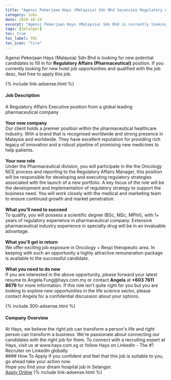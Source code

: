 ```yaml
---
title: "Agensi Pekerjaan Hays (Malaysia) Sdn Bhd Vacancies Regulatory Affairs (Pharmaceutical)" 
category: Jobs 
date: 2020-10-24 
excerpt: "Agensi Pekerjaan Hays (Malaysia) Sdn Bhd is currently looking for suitable person to fill in the Regulatory Affairs (Pharmaceutical) which positioned at Selangor" 
tags: [Selangor] 
toc: true 
toc_label: TOC 
toc_icon: "fire" 
--- 
```


<p>Agensi Pekerjaan Hays (Malaysia) Sdn Bhd is looking for new potential candidates to fill in for <b>Regulatory Affairs (Pharmaceutical)</b> position. If you currently looking for new hotel job opportunities and qualified with the job desc, feel free to apply this job.
</p>{% include link-adsense.html %} 
<div><div><h4>Job Description</h4></div><div><div><span><div><p>A Regulatory Affairs Executive position from a global leading pharmaceutical company<br><br><strong>Your new company</strong><br>Our client holds a premier position within the pharmaceutical healthcare industry. With a brand that is recognised worldwide and strong presence in Malaysia and worldwide. They have excellent reputation for providing rich legacy of innovation and a robust pipeline of promising new medicines to help patients.<br><br><strong>Your new role</strong><br>Under the Pharmaceutical division, you will participate in the the Oncology NCE process and reporting to the Regulatory Affairs Manager, this position will be responsible for developing and executing regulatory strategies associated with the launch of a new portfolio. A key focus of the role will be the development and implementation of regulatory strategy to support the business need. You will work closely with the medical and marketing team to ensure continued growth and market penetration.<br><br><strong>What you'll need to succeed</strong><br>To qualify, you will possess a scientific degree (BSc, MSc, MPhil), with 1+ years of regulatory experience in pharmaceutical company. Extensive pharmaceutical industry experience in specialty drug will be in an invaluable advantage.<br><br><strong>What you'll get in return</strong><br>We offer exciting job exposure in Oncology + Respi therapeutic area. In keeping with such an opportunity a highly attractive remuneration package is available to the successful candidate.<br><br><strong>What you need to do now</strong><br>If you are interested in the above opportunity, please forward your latest resume to Angela.Fung@hays.com.my or contact <strong>Angela</strong> at <strong>+603 7611 8679</strong> for more information. If this role isn't quite right for you but you are looking to explore new opportunities in the life science sector, please contact Angela for a confidential discussion about your options.</p></div></span></div></div></div> 
{% include 300-adsense.html %} 
<div><div><h4>Company Overview</h4></div><div><div><span><div>At Hays, we believe the right job can transform a person's life and right person can transform a business. We're passionate about connecting our candidates with the right job for them. To connect with a recruiting expert at Hays, visit us at www.hays.com.sg or follow Hays on LinkedIn - The #1 Recruiter on LinkedIn globally.</div></span></div></div></div> 
#### How To Apply 
If you confident and feel that this job is suitable to you, go ahead take your action now. <br/> 
Hope you find your dream hospital job in Selangor. <br/> 
<a href="https://www.jobstreet.com.my/en/job/regulatory-affairs-pharmaceutical-4408925?jobId=jobstreet-my-job-4408925" class="btn btn--warning" target="_blank" rel="nofollow noopenner">Apply Online</a> 
{% include link-adsense.html %} 